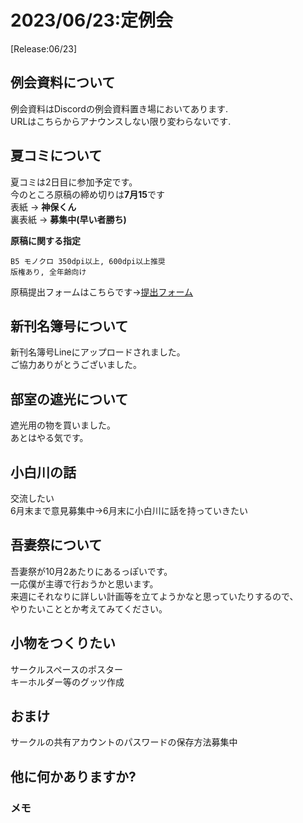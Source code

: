 # 2023/06/23:定例会
[Release:06/23]

## 例会資料について
例会資料はDiscordの例会資料置き場においてあります.\
URLはこちらからアナウンスしない限り変わらないです.

## 夏コミについて
夏コミは2日目に参加予定です。\
今のところ原稿の締め切りは**7月15**です\
表紙 -> **神保くん**\
裏表紙 -> **募集中(早い者勝ち)**

**原稿に関する指定**
```
B5 モノクロ 350dpi以上, 600dpi以上推奨
版権あり, 全年齢向け
```
原稿提出フォームはこちらです->[提出フォーム](https://forms.gle/jCfovFiboK3BQEe89)

## 新刊名簿号について
新刊名簿号Lineにアップロードされました。\
ご協力ありがとうございました。

## 部室の遮光について
遮光用の物を買いました。\
あとはやる気です。

## 小白川の話
交流したい\
6月末まで意見募集中->6月末に小白川に話を持っていきたい

## 吾妻祭について
吾妻祭が10月2あたりにあるっぽいです。\
一応僕が主導で行おうかと思います。\
来週にそれなりに詳しい計画等を立てようかなと思っていたりするので、\
やりたいこととか考えてみてください。


## 小物をつくりたい
サークルスペースのポスター\
キーホルダー等のグッツ作成

## おまけ
サークルの共有アカウントのパスワードの保存方法募集中
## 他に何かありますか?
### メモ
